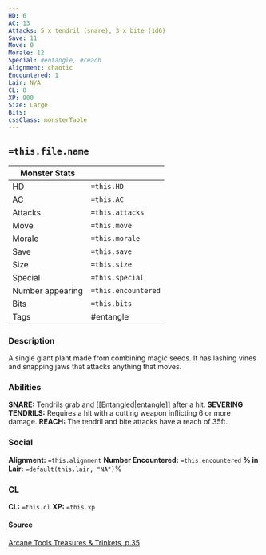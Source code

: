 ```yaml
---
HD: 6
AC: 13
Attacks: 5 x tendril (snare), 3 x bite (1d6)
Save: 11
Move: 0
Morale: 12 
Special: #entangle, #reach
Alignment: chaotic
Encountered: 1
Lair: N/A
CL: 8
XP: 900
Size: Large
Bits:
cssClass: monsterTable
---
```



## `=this.file.name`


| Monster Stats    |                     |
| ---------------- | ------------------- |
| HD               | `=this.HD`          |
| AC               | `=this.AC`          |
| Attacks          | `=this.attacks`     |
| Move             | `=this.move`        |
| Morale           | `=this.morale`      |
| Save             | `=this.save`        |
| Size             | `=this.size`        |
| Special          | `=this.special`     |
| Number appearing | `=this.encountered` |
| Bits             | `=this.bits`        |
| Tags             | #entangle           | 


### Description
A single giant plant made from combining magic seeds. It has lashing vines and snapping jaws that attacks anything that moves.
### Abilities
**SNARE:** Tendrils grab and [[Entangled|entangle]] after a hit. 
**SEVERING TENDRILS:** Requires a hit with a cutting weapon inflicting 6 or more damage. 
**REACH:** The tendril and bite attacks have a reach of 35ft.


### Social
**Alignment:** `=this.alignment`
**Number Encountered:**  `=this.encountered`
**% in Lair:** `=default(this.lair, "NA")`%

### CL
**CL:** `=this.cl`
**XP:** `=this.xp`

#### Source

[Arcane Tools Treasures & Trinkets, p.35](<obsidian://open?vault=swords_and_wizardry_ref&file=loot%2FArcane Tools Treasures And Trinkets.pdf>)




